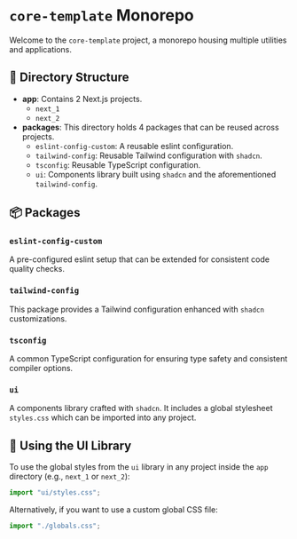 # `core-template` Monorepo

Welcome to the `core-template` project, a monorepo housing multiple utilities and applications.

## 📂 Directory Structure

- **app**: Contains 2 Next.js projects.
  - `next_1`
  - `next_2`
- **packages**: This directory holds 4 packages that can be reused across projects.
  - `eslint-config-custom`: A reusable eslint configuration.
  - `tailwind-config`: Reusable Tailwind configuration with `shadcn`.
  - `tsconfig`: Reusable TypeScript configuration.
  - `ui`: Components library built using `shadcn` and the aforementioned `tailwind-config`.

## 📦 Packages

### `eslint-config-custom`

A pre-configured eslint setup that can be extended for consistent code quality checks.

### `tailwind-config`

This package provides a Tailwind configuration enhanced with `shadcn` customizations.

### `tsconfig`

A common TypeScript configuration for ensuring type safety and consistent compiler options.

### `ui`

A components library crafted with `shadcn`. It includes a global stylesheet `styles.css` which can be imported into any project.

## 🚀 Using the UI Library

To use the global styles from the `ui` library in any project inside the `app` directory (e.g., `next_1` or `next_2`):

```javascript
import "ui/styles.css";
```

Alternatively, if you want to use a custom global CSS file:

```javascript
import "./globals.css";
```
